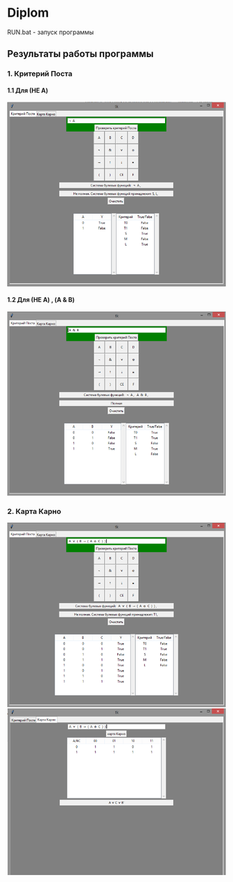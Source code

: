 # Diplom

RUN.bat - запуск программы

## Результаты работы программы

### 1. Критерий Поста
#### 1.1 Для (НЕ A) 
![alt text](img/1.png)
#### 1.2 Для (НЕ A) , (A & B)
![alt text](img/2.png)

### 2. Карта Карно 
![alt text](img/3.png)
![alt text](img/4.png)


